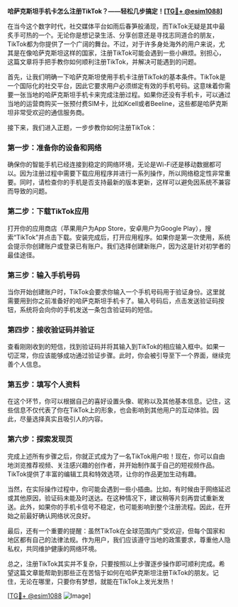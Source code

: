**哈萨克斯坦手机卡怎么注册TikTok？——轻松几步搞定！[[TG💪+ @esim1088](https://t.me/s/esim1088)]**

在当今这个数字时代，社交媒体平台如雨后春笋般涌现，而TikTok无疑是其中最炙手可热的一个。无论你是想记录生活、分享创意还是寻找志同道合的朋友，TikTok都为你提供了一个广阔的舞台。不过，对于许多身处海外的用户来说，尤其是在像哈萨克斯坦这样的国家，注册TikTok可能会遇到一些小麻烦。别担心，这篇文章将手把手教你如何顺利注册TikTok，并解决可能遇到的问题。

首先，让我们明确一下哈萨克斯坦使用手机卡注册TikTok的基本条件。TikTok是一个国际化的社交平台，因此它要求用户必须绑定有效的手机号码。这意味着你需要一张当地的哈萨克斯坦手机卡来完成注册过程。如果你还没有手机卡，可以通过当地的运营商购买一张预付费SIM卡，比如Kcell或者Beeline，这些都是哈萨克斯坦非常受欢迎的通信服务商。

接下来，我们进入正题，一步步教你如何注册TikTok：

### **第一步：准备你的设备和网络**
确保你的智能手机已经连接到稳定的网络环境，无论是Wi-Fi还是移动数据都可以。因为注册过程中需要下载应用程序并进行一系列操作，所以网络稳定性非常重要。同时，请检查你的手机是否支持最新的版本更新，这样可以避免因系统不兼容而导致的问题。

### **第二步：下载TikTok应用**
打开你的应用商店（苹果用户为App Store，安卓用户为Google Play），搜索“TikTok”并点击下载。安装完成后，打开应用程序。如果你是第一次使用，系统会提示你创建账户或登录已有账户。我们选择创建新账户，因为这是针对初学者的最佳途径。

### **第三步：输入手机号码**
当你开始创建账户时，TikTok会要求你输入一个手机号码用于验证身份。这里就需要用到你之前准备好的哈萨克斯坦手机卡了。输入号码后，点击发送验证码按钮，系统将会向你的手机发送一条包含验证码的短信。

### **第四步：接收验证码并验证**
查看刚刚收到的短信，找到验证码并将其输入到TikTok的相应输入框中。如果一切正常，你应该能够成功通过验证步骤。此时，你会被引导至下一个界面，继续完善个人信息。

### **第五步：填写个人资料**
在这个环节，你可以根据自己的喜好设置头像、昵称以及其他基本信息。记住，这些信息不仅代表了你在TikTok上的形象，也会影响到其他用户的互动体验。因此，尽量选择真实且吸引人的内容。

### **第六步：探索发现页**
完成上述所有步骤之后，你就正式成为了一名TikTok用户啦！现在，你可以自由地浏览推荐视频、关注感兴趣的创作者，并开始制作属于自己的短视频作品。TikTok提供了丰富的编辑工具和特效选项，让你的作品更加生动有趣。

当然，在实际操作过程中，你可能会遇到一些小插曲。比如，有时候由于网络延迟或其他原因，验证码未能及时送达。在这种情况下，建议稍等片刻再尝试重新发送。此外，如果你的手机卡信号不稳定，也可能影响到整个注册流程。因此，在开始之前最好确认网络状况良好。

最后，还有一个重要的提醒：虽然TikTok在全球范围内广受欢迎，但每个国家和地区都有自己的法律法规。作为用户，我们应该遵守当地的政策要求，尊重他人隐私权，共同维护健康的网络环境。

总之，注册TikTok其实并不复杂，只要按照以上步骤逐步操作即可顺利完成。希望这篇文章能帮助到那些正在苦恼于如何在哈萨克斯坦注册TikTok的朋友。记住，无论在哪里，只要你有梦想，就能在TikTok上发光发热！

[[TG💪+ @esim1088](https://t.me/s/esim1088) ![Image](https://i.postimg.cc/4NQfJmqS/Snipaste-2025-05-13-00-14-12.png)]